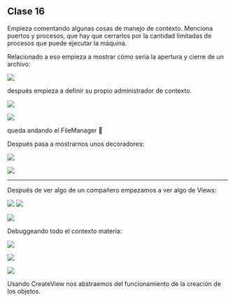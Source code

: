 ## Clase 16

Empieza comentando algunas cosas de manejo de contexto. Menciona puertos y procesos, que hay que cerrarlos por la cantidad limitadas de procesos que puede ejecutar la máquina.

Relacionado a eso empieza a mostrar cómo sería la apertura y cierre de un archivo:

![](./221-assets/ppt-57-back.png)

después empieza a definir su propio administrador de contexto.

![](./221-assets/ppt-56-back.png)

![](./221-assets/ppt-58-back.png)

queda andando el FileManager 👏

Después pasa a mostrarnos unos decoradores:

![](./221-assets/ppt-59-back.png)

![](./221-assets/ppt-60-back.png)

---

Después de ver algo de un compañero empezamos a ver algo de Views:

![](./221-assets/ppt-61-back.png)
![](./221-assets/ppt-62-back.png)

![](./221-assets/ppt-63-back.png)

Debuggeando todo el contexto materia:

![](./221-assets/ppt-64-back.png)

![](./221-assets/ppt-65-back.png)

![](./221-assets/ppt-66-back.png)

Usando CreateView nos abstraemos del funcionamiento de la creación de los objetos.